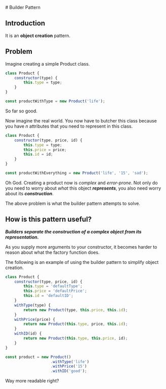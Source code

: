                                                                                                                                                                                                                                                                                                                                                                                                                                                                                                                                                                                                                                                                                                                                                                                                                                                                                                                                                                                                                                                                                                                                                                                                                                                                                                                                                                                                                                                                                                                                                                                                                                                                                                                                                                                                                                                             # Builder Pattern

## Introduction

It is an **object creation** pattern.

## Problem

Imagine creating a simple Product class.

```js
class Product {
    constructor(type) {
        this.type = type;
    }
}

const productWithType = new Product('life');
```

So far so good.

Now imagine the real world. You now have to butcher this class because you have _n_ attributes that you need to represent in this class.

```js
class Product {
    constructor(type, price, id) {
        this.type = type;
        this.price = price;
        this.id = id;
    }
}

const productWithEverything = new Product('life', '15', 'sad');
```

Oh God. Creating a product now is _complex_ and _error-prone_. Not only do you need to worry about _what_ this object _**represents**_, you also need worry about its _**construction**_.

The above problem is what the builder pattern attempts to solve.

## How is this pattern useful?

_**Builders separate the construction of a complex object from its representation.**_

As you supply more arguments to your constructor, it becomes harder to reason about what the factory function does.

The following is an example of using the builder pattern to simplify object creation.

```js
class Product {
    constructor(type, price, id) {
        this.type = 'defaultType';
        this.price = 'defaultPrice';
        this.id = 'defaultID';
    }
    withType(type) {
        return new Product(type, this.price, this.id);
    }
    withPrice(price) {
        return new Product(this.type, price, this.id);
    }
    withID(id) {
        return new Product(this.type, this.price, id);
    }
}

const product = new Product()
                    .withType('life')
                    .withPrice('15')
                    .withID('good');
```

Way more readable right?

